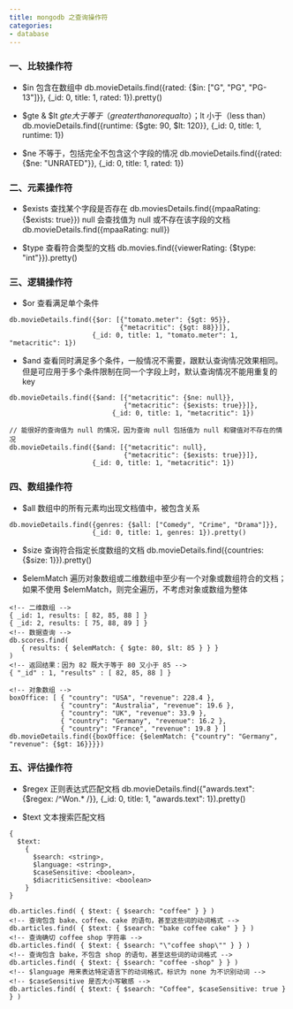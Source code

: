 ```yaml
---
title: mongodb 之查询操作符
categories:
- database
---
```


<!--more--> 
### 一、比较操作符
- $in
包含在数组中
db.movieDetails.find({rated: {$in: ["G", "PG", "PG-13"]}}, {_id: 0, title: 1, rated: 1}).pretty()

- $gte & $lt
$gte 大于等于（greater than or equal to）；$lt 小于（less than）
db.movieDetails.find({runtime: {$gte: 90, $lt: 120}}, {_id: 0, title: 1, runtime: 1})

- $ne
不等于，包括完全不包含这个字段的情况
db.movieDetails.find({rated: {$ne: "UNRATED"}}, {_id: 0, title: 1, rated: 1})

### 二、元素操作符
- $exists
查找某个字段是否存在
db.moviesDetails.find({mpaaRating: {$exists: true}})
null 会查找值为 null 或不存在该字段的文档
db.movieDetails.find({mpaaRating: null})

- $type
查看符合类型的文档
db.movies.find({viewerRating: {$type: "int"}}).pretty()

### 三、逻辑操作符
- $or
查看满足单个条件
```
db.movieDetails.find({$or: [{"tomato.meter": {$gt: 95}},                               
                            {"metacritic": {$gt: 88}}]},
                     {_id: 0, title: 1, "tomato.meter": 1, "metacritic": 1})
```

- $and
查看同时满足多个条件，一般情况不需要，跟默认查询情况效果相同。但是可应用于多个条件限制在同一个字段上时，默认查询情况不能用重复的 key
```
db.movieDetails.find({$and: [{"metacritic": {$ne: null}},
                             {"metacritic": {$exists: true}}]},
                          {_id: 0, title: 1, "metacritic": 1})

// 能很好的查询值为 null 的情况，因为查询 null 包括值为 null 和键值对不存在的情况
db.movieDetails.find({$and: [{"metacritic": null},
                             {"metacritic": {$exists: true}}]},
                     {_id: 0, title: 1, "metacritic": 1})
```

### 四、数组操作符
- $all
数组中的所有元素均出现文档值中，被包含关系
```
db.movieDetails.find({genres: {$all: ["Comedy", "Crime", "Drama"]}}, 
                     {_id: 0, title: 1, genres: 1}).pretty()
```

- $size
查询符合指定长度数组的文档
db.movieDetails.find({countries: {$size: 1}}).pretty()

- $elemMatch
遍历对象数组或二维数组中至少有一个对象或数组符合的文档；如果不使用 $elemMatch，则完全遍历，不考虑对象或数组为整体
```
<!-- 二维数组 -->
{ _id: 1, results: [ 82, 85, 88 ] }
{ _id: 2, results: [ 75, 88, 89 ] }
<!-- 数据查询 -->
db.scores.find(
   { results: { $elemMatch: { $gte: 80, $lt: 85 } } }
)
<!-- 返回结果：因为 82 既大于等于 80 又小于 85 -->
{ "_id" : 1, "results" : [ 82, 85, 88 ] }

<!-- 对象数组 -->
boxOffice: [ { "country": "USA", "revenue": 228.4 },
             { "country": "Australia", "revenue": 19.6 },
             { "country": "UK", "revenue": 33.9 },
             { "country": "Germany", "revenue": 16.2 },
             { "country": "France", "revenue": 19.8 } ]
db.movieDetails.find({boxOffice: {$elemMatch: {"country": "Germany", "revenue": {$gt: 16}}}})
```

### 五、评估操作符
- $regex
正则表达式匹配文档
db.movieDetails.find({"awards.text": {$regex: /^Won.* /}}, {_id: 0, title: 1, "awards.text": 1}).pretty()

- $text
文本搜索匹配文档
```
{
  $text:
    {
      $search: <string>,
      $language: <string>,
      $caseSensitive: <boolean>,
      $diacriticSensitive: <boolean>
    }
}

db.articles.find( { $text: { $search: "coffee" } } )
<!-- 查询包含 bake、coffee、cake 的语句，甚至这些词的动词格式 -->
db.articles.find( { $text: { $search: "bake coffee cake" } } )
<!-- 查询确切 coffee shop 字符串 -->
db.articles.find( { $text: { $search: "\"coffee shop\"" } } )
<!-- 查询包含 bake，不包含 shop 的语句，甚至这些词的动词格式 -->
db.articles.find( { $text: { $search: "coffee -shop" } } )
<!-- $language 用来表达特定语言下的动词格式，标识为 none 为不识别动词 -->
<!-- $caseSensitive 是否大小写敏感 -->
db.articles.find( { $text: { $search: "Coffee", $caseSensitive: true } } )
```